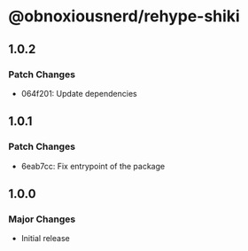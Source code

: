 # @obnoxiousnerd/rehype-shiki

## 1.0.2

### Patch Changes

- 064f201: Update dependencies

## 1.0.1

### Patch Changes

- 6eab7cc: Fix entrypoint of the package

## 1.0.0

### Major Changes

- Initial release

